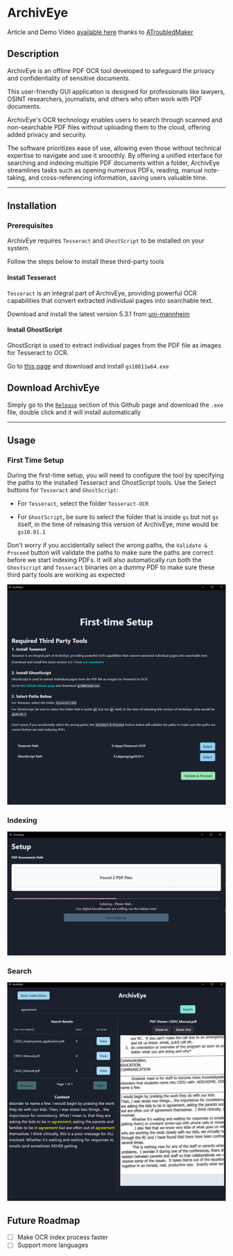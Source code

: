 
# ArchivEye

Article and Demo Video [available here](https://ipyt.info/archiveye.html) thanks to [ATroubledMaker](https://ipyt.info/)

## Description

ArchivEye is an offline PDF OCR tool developed to safeguard the privacy and confidentiality of sensitive documents.

This user-friendly GUI application is designed for professionals like lawyers, OSINT researchers, journalists, and others who often work with PDF documents.

ArchivEye's OCR technology enables users to search through scanned and non-searchable PDF files without uploading them to the cloud, offering added privacy and security.

The software prioritizes ease of use, allowing even those without technical expertise to navigate and use it smoothly. By offering a unified interface for searching and indexing multiple PDF documents within a folder, ArchivEye streamlines tasks such as opening numerous PDFs, reading, manual note-taking, and cross-referencing information, saving users valuable time.

---

## Installation

### Prerequisites

ArchivEye requires `Tesseract` and `GhostScript` to be installed on your system. 

Follow the steps below to install these third-party tools

#### Install Tesseract

`Tesseract` is an integral part of ArchivEye, providing powerful OCR capabilities that convert extracted individual pages into searchable text.

Download and install the latest version 5.3.1 from [uni-mannheim](https://digi.bib.uni-mannheim.de/tesseract/tesseract-ocr-w64-setup-5.3.1.20230401.exe)

#### Install GhostScript

GhostScript is used to extract individual pages from the PDF file as images for Tesseract to OCR.

Go to [this page](https://github.com/ArtifexSoftware/ghostpdl-downloads/releases) and download and install `gs10011w64.exe`

## Download ArchivEye

Simply go to the [`Release`](https://github.com/eastrd/ArchivEye/releases/tag/v0.2.1) section of this Github page and download the `.exe` file, double click and it will install automatically

---

## Usage

### First Time Setup

During the first-time setup, you will need to configure the tool by specifying the paths to the installed Tesseract and GhostScript tools. Use the Select buttons for `Tesseract` and `GhostScript`:

- For `Tesseract`, select the folder `Tesseract-OCR`

- For `GhostScript`, be sure to select the folder that is inside `gs` but not `gs` itself, in the time of releasing this version of ArchivEye, mine would be `gs10.01.1`
      
Don't worry if you accidentally select the wrong paths, the `Validate & Proceed` button will validate the paths to make sure the paths are correct before we start indexing PDFs. It will also automatically run both the `Ghostscript` and `Tesseract` binaries on a dummy PDF to make sure these third party tools are working as expected

![First Time Setup Screenshot](/screenshots/precheck.png)

### Indexing

![Indexing Screenshot](/screenshots/index.png)


### Search

![Search Screenshot](/screenshots/search.png)


## Future Roadmap

- [ ] Make OCR index process faster
- [ ] Support more languages